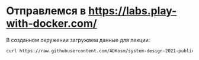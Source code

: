 # Отправлемся в https://labs.play-with-docker.com/

В созданном окружении загружаем данные для лекции:

```bash
curl https://raw.githubusercontent.com/ADKosm/system-design-2021-public/main/docker-1/init-env.sh | bash
```